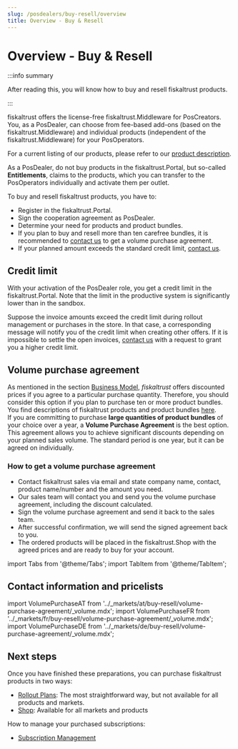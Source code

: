 ```yaml
---
slug: /posdealers/buy-resell/overview
title: Overview - Buy & Resell
---
```

# Overview - Buy & Resell

:::info summary

After reading this, you will know how to buy and resell fiskaltrust products.

:::

fiskaltrust offers the license-free fiskaltrust.Middleware for PosCreators. You, as a PosDealer, can choose from fee-based add-ons (based on the fiskaltrust.Middleware) and individual products (independent of the fiskaltrust.Middleware) for your PosOperators.

For a current listing of our products, please refer to our [product description](./products/overview.md).

As a PosDealer, do not buy products in the fiskaltrust.Portal, but so-called **Entitlements**, claims to the products, which you can transfer to the PosOperators individually and activate them per outlet. 

To buy and resell fiskaltrust products, you have to:
* Register in the fiskaltrust.Portal.
* Sign the cooperation agreement as PosDealer.
* Determine your need for products and product bundles.
* If you plan to buy and resell more than ten carefree bundles, it is recommended to [contact us](overview.md#contact-information-and-pricelists) to get a volume purchase agreement. 
* If your planned amount exceeds the standard credit limit, [contact us](overview.md#contact-information-and-pricelists).


## Credit limit

With your activation of the PosDealer role, you get a credit limit in the fiskaltrust.Portal. Note that the limit in the productive system is significantly lower than in the sandbox.

Suppose the invoice amounts exceed the credit limit during rollout management or purchases in the store. In that case, a corresponding message will notify you of the credit limit when creating other offers. 
If it is impossible to settle the open invoices, [contact us](overview.md#contact-information-and-pricelists) with a request to grant you a higher credit limit. 

## Volume purchase agreement

As mentioned in the section [Business Model](../business-basics/business-model.md), _fiskaltrust_ offers discounted prices if you agree to a particular purchase quantity. Therefore, you should consider this option if you plan to purchase ten or more product bundles. You find descriptions of fiskaltrust products and product bundles [here](./products/overview.md).  
If you are committing to purchase **large quantities of product bundles** of your choice over a year, a **Volume Purchase Agreement** is the best option. This agreement allows you to achieve significant discounts depending on your planned sales volume.
The standard period is one year, but it can be agreed on individually. 

### How to get a volume purchase agreement

* Contact fiskaltrust sales via email and state company name, contact, product name/number and the amount you need.
* Our sales team will contact you and send you the volume purchase agreement, including the discount calculated.
* Sign the volume purchase agreement and send it back to the sales team.
* After successful confirmation, we will send the signed agreement back to you.
* The ordered products will be placed in the fiskaltrust.Shop with the agreed prices and are ready to buy for your account.

import Tabs from '@theme/Tabs';
import TabItem from '@theme/TabItem';

## Contact information and pricelists

import VolumePurchaseAT from '../_markets/at/buy-resell/volume-purchase-agreement/_volume.mdx';
import VolumePurchaseFR from '../_markets/fr/buy-resell/volume-purchase-agreement/_volume.mdx';
import VolumePurchaseDE from '../_markets/de/buy-resell/volume-purchase-agreement/_volume.mdx';

<Tabs groupId="market">

  <TabItem value="AT" label="Austria">
    <VolumePurchaseAT />
  </TabItem>

  <TabItem value="FR" label="France">
    <VolumePurchaseFR />
  </TabItem>

  <TabItem value="DE" label="Germany">
    <VolumePurchaseDE />
  </TabItem>

</Tabs>

## Next steps

Once you have finished these preparations, you can purchase fiskaltrust products in two ways:

* [Rollout Plans](./rollout-plans.md): The most straightforward way, but not available for all products and markets.
* [Shop](./shop.md): Available for all markets and products

How to manage your purchased subscriptions:
* [Subscription Management](./subscription-management.md)
